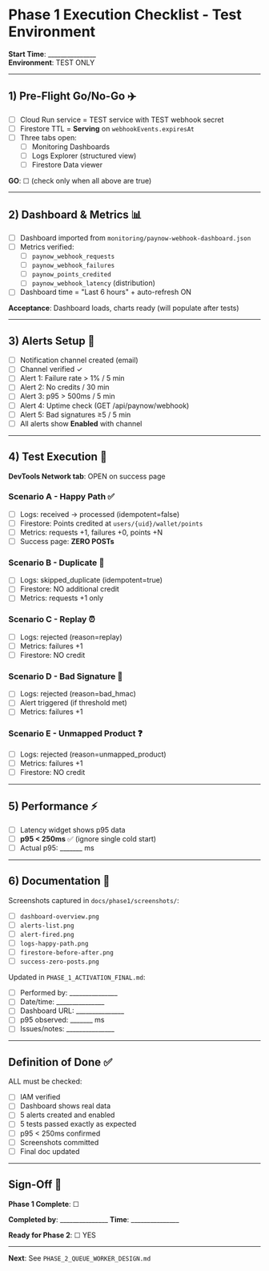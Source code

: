 # Phase 1 Execution Checklist - Test Environment

**Start Time**: _______________  
**Environment**: TEST ONLY

---

## 1) Pre-Flight Go/No-Go ✈️

- [ ] Cloud Run service = TEST service with TEST webhook secret
- [ ] Firestore TTL = **Serving** on `webhookEvents.expiresAt`
- [ ] Three tabs open:
  - [ ] Monitoring Dashboards
  - [ ] Logs Explorer (structured view)
  - [ ] Firestore Data viewer

**GO**: ☐ (check only when all above are true)

---

## 2) Dashboard & Metrics 📊

- [ ] Dashboard imported from `monitoring/paynow-webhook-dashboard.json`
- [ ] Metrics verified:
  - [ ] `paynow_webhook_requests`
  - [ ] `paynow_webhook_failures`
  - [ ] `paynow_points_credited`
  - [ ] `paynow_webhook_latency` (distribution)
- [ ] Dashboard time = "Last 6 hours" + auto-refresh ON

**Acceptance**: Dashboard loads, charts ready (will populate after tests)

---

## 3) Alerts Setup 🚨

- [ ] Notification channel created (email)
- [ ] Channel verified ✓
- [ ] Alert 1: Failure rate > 1% / 5 min
- [ ] Alert 2: No credits / 30 min
- [ ] Alert 3: p95 > 500ms / 5 min
- [ ] Alert 4: Uptime check (GET /api/paynow/webhook)
- [ ] Alert 5: Bad signatures ≥5 / 5 min
- [ ] All alerts show **Enabled** with channel

---

## 4) Test Execution 🧪

**DevTools Network tab**: OPEN on success page

### Scenario A - Happy Path ✅
- [ ] Logs: received → processed (idempotent=false)
- [ ] Firestore: Points credited at `users/{uid}/wallet/points`
- [ ] Metrics: requests +1, failures +0, points +N
- [ ] Success page: **ZERO POSTs**

### Scenario B - Duplicate 🔁
- [ ] Logs: skipped_duplicate (idempotent=true)
- [ ] Firestore: NO additional credit
- [ ] Metrics: requests +1 only

### Scenario C - Replay ⏰
- [ ] Logs: rejected (reason=replay)
- [ ] Metrics: failures +1
- [ ] Firestore: NO credit

### Scenario D - Bad Signature 🔐
- [ ] Logs: rejected (reason=bad_hmac)
- [ ] Alert triggered (if threshold met)
- [ ] Metrics: failures +1

### Scenario E - Unmapped Product ❓
- [ ] Logs: rejected (reason=unmapped_product)
- [ ] Metrics: failures +1
- [ ] Firestore: NO credit

---

## 5) Performance ⚡

- [ ] Latency widget shows p95 data
- [ ] **p95 < 250ms** ✅ (ignore single cold start)
- [ ] Actual p95: _______ ms

---

## 6) Documentation 📸

Screenshots captured in `docs/phase1/screenshots/`:
- [ ] `dashboard-overview.png`
- [ ] `alerts-list.png`
- [ ] `alert-fired.png`
- [ ] `logs-happy-path.png`
- [ ] `firestore-before-after.png`
- [ ] `success-zero-posts.png`

Updated in `PHASE_1_ACTIVATION_FINAL.md`:
- [ ] Performed by: _______________
- [ ] Date/time: _______________
- [ ] Dashboard URL: _______________
- [ ] p95 observed: _______ ms
- [ ] Issues/notes: _______________

---

## Definition of Done ✅

ALL must be checked:
- [ ] IAM verified
- [ ] Dashboard shows real data
- [ ] 5 alerts created and enabled
- [ ] 5 tests passed exactly as expected
- [ ] p95 < 250ms confirmed
- [ ] Screenshots committed
- [ ] Final doc updated

---

## Sign-Off 📝

**Phase 1 Complete**: ☐

**Completed by**: _______________ **Time**: _______________

**Ready for Phase 2**: ☐ YES

---

**Next**: See `PHASE_2_QUEUE_WORKER_DESIGN.md`

